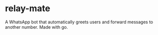 # relay-mate
A WhatsApp bot that automatically greets users and forward messages to another number. Made with go.
